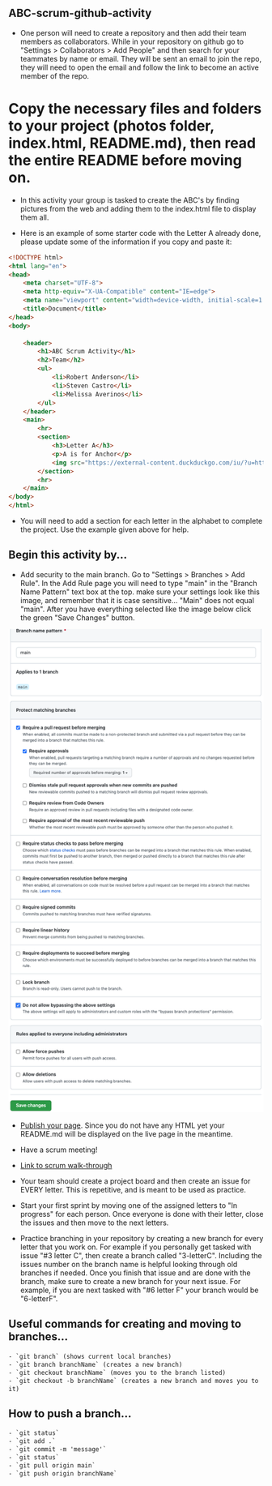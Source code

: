 ## ABC-scrum-github-activity ##

- One person will need to create a repository and then add their team members as collaborators. While in your repository on github go to "Settings > Collaborators > Add People" and then search for your teammates by name or email. They will be sent an email to join the repo, they will need to open the email and follow the link to become an active member of the repo.

# Copy the necessary files and folders to your project (photos folder, index.html, README.md), then read the entire README before moving on. #

- In this activity your group is tasked to create the ABC's by finding pictures from the web and adding them to the index.html file to display them all. 

- Here is an example of some starter code with the Letter A already done, please update some of the information if you copy and paste it:

```html
<!DOCTYPE html>
<html lang="en">
<head>
    <meta charset="UTF-8">
    <meta http-equiv="X-UA-Compatible" content="IE=edge">
    <meta name="viewport" content="width=device-width, initial-scale=1.0">
    <title>Document</title>
</head>
<body>

    <header>
        <h1>ABC Scrum Activity</h1>
        <h2>Team</h2>
        <ul>
            <li>Robert Anderson</li>
            <li>Steven Castro</li>
            <li>Melissa Averinos</li>
        </ul>
    </header>
    <main>
        <hr>
        <section>
            <h3>Letter A</h3>
            <p>A is for Anchor</p>
            <img src="https://external-content.duckduckgo.com/iu/?u=https%3A%2F%2Ftse1.mm.bing.net%2Fth%3Fid%3DOIP.Jq49Y0lS2OsuDJt-zZ8pSgHaHa%26pid%3DApi&f=1&ipt=8ef3b68e6a33345ffbce3cd048a31a505fffe7652e9da3a8de7ef7780e6cf8a7&ipo=images" alt="anchor">
        </section>
        <hr>
    </main>
</body>
</html>
```

- You will need to add a section for each letter in the alphabet to complete the project. Use the example given above for help.


## Begin this activity by... ##

- Add security to the main branch. Go to "Settings > Branches > Add Rule". In the Add Rule page you will need to type "main" in the "Branch Name Pattern" text box at the top. make sure your settings look like this image, and remember that it is case sensitive... "Main" does not equal "main". After you have everything selected like the image below click the green "Save Changes" button.

![image](./photos/branch_security.png)

- [Publish your page](https://github.com/reanderson89/JFS_NAT_006_Activity_Bank/tree/main/01-git-github-scrum/03-github-pages). Since you do not have any HTML yet your README.md will be displayed on the live page in the meantime.

- Have a scrum meeting!

- [Link to scrum walk-through](https://docs.google.com/document/d/1vmgCw0jRXkeVc6nimG8Qp0-GQ_DNu4Huj05krMAiM6c/edit?usp=sharing")

- Your team should create a project board and then create an issue for EVERY letter. This is repetitive, and is meant to be used as practice.

- Start your first sprint by moving one of the assigned letters to "In progress" for each person. Once everyone is done with their letter, close the issues and then move to the next letters.

- Practice branching in your repository by creating a new branch for every letter that you work on. For example if you personally get tasked with issue "#3 letter C", then create a branch called "3-letterC". Including the issues number on the branch name is helpful looking through old branches if needed. Once you finish that issue and are done with the branch, make sure to create a new branch for your next issue. For example, if you are next tasked with "#6 letter F" your branch would be "6-letterF".

## Useful commands for creating and moving to branches...
    - `git branch` (shows current local branches)
    - `git branch branchName` (creates a new branch)
    - `git checkout branchName` (moves you to the branch listed)
    - `git checkout -b branchName` (creates a new branch and moves you to it)

## How to push a branch... 
    - `git status`
    - `git add .`
    - `git commit -m 'message'`
    - `git status`
    - `git pull origin main`
    - `git push origin branchName`


 


